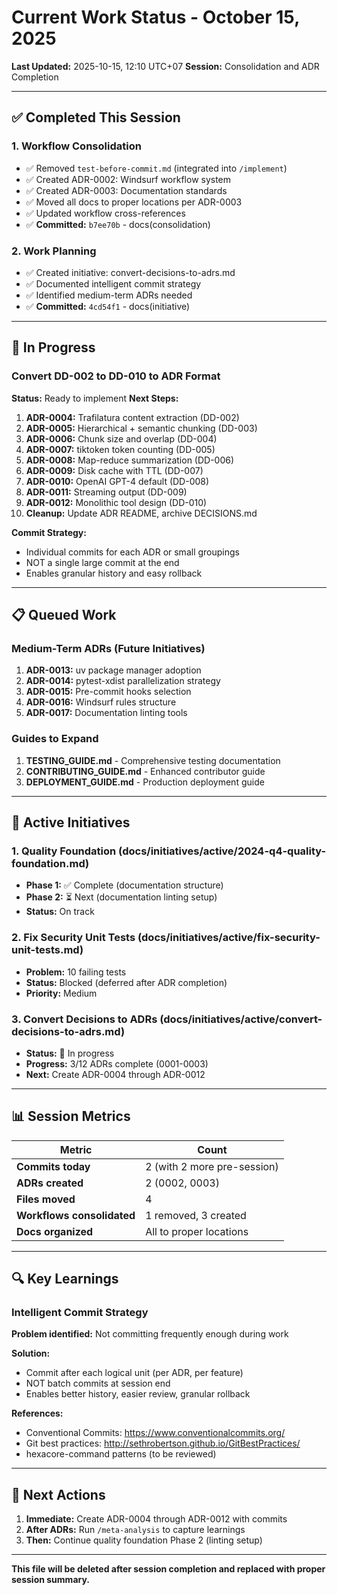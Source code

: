 # Current Work Status - October 15, 2025

**Last Updated:** 2025-10-15, 12:10 UTC+07
**Session:** Consolidation and ADR Completion

---

## ✅ Completed This Session

### 1. Workflow Consolidation
- ✅ Removed `test-before-commit.md` (integrated into `/implement`)
- ✅ Created ADR-0002: Windsurf workflow system
- ✅ Created ADR-0003: Documentation standards
- ✅ Moved all docs to proper locations per ADR-0003
- ✅ Updated workflow cross-references
- ✅ **Committed:** `b7ee70b` - docs(consolidation)

### 2. Work Planning
- ✅ Created initiative: convert-decisions-to-adrs.md
- ✅ Documented intelligent commit strategy
- ✅ Identified medium-term ADRs needed
- ✅ **Committed:** `4cd54f1` - docs(initiative)

---

## 🔄 In Progress

### Convert DD-002 to DD-010 to ADR Format

**Status:** Ready to implement
**Next Steps:**

1. **ADR-0004:** Trafilatura content extraction (DD-002)
2. **ADR-0005:** Hierarchical + semantic chunking (DD-003)
3. **ADR-0006:** Chunk size and overlap (DD-004)
4. **ADR-0007:** tiktoken token counting (DD-005)
5. **ADR-0008:** Map-reduce summarization (DD-006)
6. **ADR-0009:** Disk cache with TTL (DD-007)
7. **ADR-0010:** OpenAI GPT-4 default (DD-008)
8. **ADR-0011:** Streaming output (DD-009)
9. **ADR-0012:** Monolithic tool design (DD-010)
10. **Cleanup:** Update ADR README, archive DECISIONS.md

**Commit Strategy:**
- Individual commits for each ADR or small groupings
- NOT a single large commit at the end
- Enables granular history and easy rollback

---

## 📋 Queued Work

### Medium-Term ADRs (Future Initiatives)

1. **ADR-0013:** uv package manager adoption
2. **ADR-0014:** pytest-xdist parallelization strategy
3. **ADR-0015:** Pre-commit hooks selection
4. **ADR-0016:** Windsurf rules structure
5. **ADR-0017:** Documentation linting tools

### Guides to Expand

1. **TESTING_GUIDE.md** - Comprehensive testing documentation
2. **CONTRIBUTING_GUIDE.md** - Enhanced contributor guide
3. **DEPLOYMENT_GUIDE.md** - Production deployment guide

---

## 🎯 Active Initiatives

### 1. Quality Foundation (docs/initiatives/active/2024-q4-quality-foundation.md)
- **Phase 1:** ✅ Complete (documentation structure)
- **Phase 2:** ⏳ Next (documentation linting setup)
- **Status:** On track

### 2. Fix Security Unit Tests (docs/initiatives/active/fix-security-unit-tests.md)
- **Problem:** 10 failing tests
- **Status:** Blocked (deferred after ADR completion)
- **Priority:** Medium

### 3. Convert Decisions to ADRs (docs/initiatives/active/convert-decisions-to-adrs.md)
- **Status:** 🔄 In progress
- **Progress:** 3/12 ADRs complete (0001-0003)
- **Next:** Create ADR-0004 through ADR-0012

---

## 📊 Session Metrics

| Metric | Count |
|--------|-------|
| **Commits today** | 2 (with 2 more pre-session) |
| **ADRs created** | 2 (0002, 0003) |
| **Files moved** | 4 |
| **Workflows consolidated** | 1 removed, 3 created |
| **Docs organized** | All to proper locations |

---

## 🔍 Key Learnings

### Intelligent Commit Strategy

**Problem identified:** Not committing frequently enough during work

**Solution:**
- Commit after each logical unit (per ADR, per feature)
- NOT batch commits at session end
- Enables better history, easier review, granular rollback

**References:**
- Conventional Commits: https://www.conventionalcommits.org/
- Git best practices: http://sethrobertson.github.io/GitBestPractices/
- hexacore-command patterns (to be reviewed)

---

## 🚀 Next Actions

1. **Immediate:** Create ADR-0004 through ADR-0012 with commits
2. **After ADRs:** Run `/meta-analysis` to capture learnings
3. **Then:** Continue quality foundation Phase 2 (linting setup)

---

**This file will be deleted after session completion and replaced with proper session summary.**
